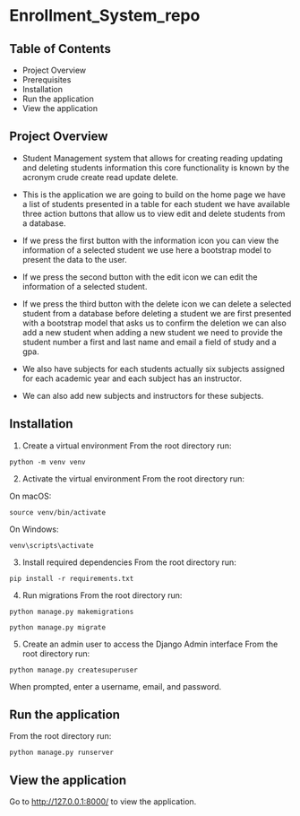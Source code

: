# Enrollment_System_repo
## Table of Contents
- Project Overview
- Prerequisites
- Installation
- Run the application
- View the application

## Project Overview
- Student Management system that allows for creating reading updating and deleting students 
information this core functionality is known by the acronym crude create read update delete.
- This is the application we are going to build on the home page we have a list of students 
presented in a table for each student we have available three action buttons that 
allow us to view edit and delete students from a database.

- If we press the first button with the information icon you can view the 
information of a selected student we use here a bootstrap model to present the data to the 
user. 

- If we press the second button with the edit icon we can edit the information of a selected 
student.

- If we press the third button with the delete icon we can delete a selected student from 
a database before deleting a student we are first presented with a bootstrap model that asks 
us to confirm the deletion we can also add a new student when adding a new student we need 
to provide the student number a first and last name and email a field of study and a gpa.

- We also have subjects for each students actually six subjects assigned for each academic year 
and each subject has an instructor. 

- We can also add new subjects and instructors for these 
subjects.

## Installation

1. Create a virtual environment
From the root directory run:

``` 
python -m venv venv 
```
2. Activate the virtual environment
From the root directory run:

On macOS:

``` 
source venv/bin/activate
```
On Windows:

```
venv\scripts\activate
```
3. Install required dependencies
From the root directory run:

```
pip install -r requirements.txt
```
4. Run migrations
From the root directory run:

```
python manage.py makemigrations
```
```
python manage.py migrate
```
5. Create an admin user to access the Django Admin interface
From the root directory run:

```
python manage.py createsuperuser
```
When prompted, enter a username, email, and password.

## Run the application
From the root directory run:

```
python manage.py runserver
```

## View the application
Go to http://127.0.0.1:8000/ to view the application.
